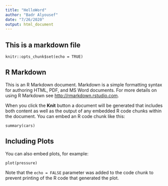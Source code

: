 ```yaml
---
title: "HelloWord"
author: "Badr Alyousef"
date: "7/26/2020"
output: html_document
---
```

## This is a markdown file

```{r setup, include=FALSE}
knitr::opts_chunk$set(echo = TRUE)
```

## R Markdown

This is an R Markdown document. Markdown is a simple formatting syntax for authoring HTML, PDF, and MS Word documents. For more details on using R Markdown see <http://rmarkdown.rstudio.com>.

When you click the **Knit** button a document will be generated that includes both content as well as the output of any embedded R code chunks within the document. You can embed an R code chunk like this:

```{r cars}
summary(cars)
```

## Including Plots

You can also embed plots, for example:

```{r pressure, echo=FALSE}
plot(pressure)
```

Note that the `echo = FALSE` parameter was added to the code chunk to prevent printing of the R code that generated the plot.
